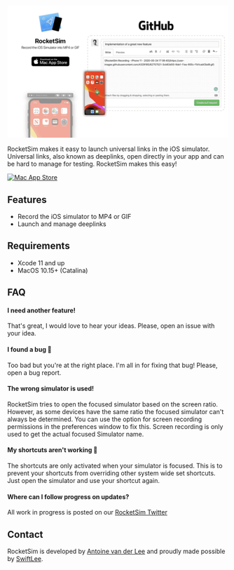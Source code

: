 <p align="center">
    <a href="https://apps.apple.com/nl/app/rocketsim-launch-deeplinks/id1504940162?l=en&mt=12">
      <img width="635px" src="Assets/promotional_banner.gif">
    </a>
</p>

RocketSim makes it easy to launch universal links in the iOS simulator. Universal links, also known as deeplinks, open directly in your app and can be hard to manage for testing. RocketSim makes this easy!

[![Mac App Store](Assets/download_mac_app_store.svg)](https://apps.apple.com/nl/app/rocketsim-launch-deeplinks/id1504940162?l=en&mt=12)

## Features

- Record the iOS simulator to MP4 or GIF
- Launch and manage deeplinks
  

## Requirements

- Xcode 11 and up
- MacOS 10.15+ (Catalina)

## FAQ
#### I need another feature!
That's great, I would love to hear your ideas. Please, open an issue with your idea.

#### I found a bug 🐛
Too bad but you're at the right place. I'm all in for fixing that bug! Please, open a bug report.

#### The wrong simulator is used!
RocketSim tries to open the focused simulator based on the screen ratio. However, as some devices have the same ratio the focused simulator can't always be determined. You can use the option for screen recording permissions in the preferences window to fix this. Screen recording is only used to get the actual focused Simulator name.

#### My shortcuts aren't working 🤔
The shortcuts are only activated when your simulator is focused. This is to prevent your shortcuts from overriding other system wide set shortcuts. Just open the simulator and use your shortcut again.

#### Where can I follow progress on updates?
All work in progress is posted on our [RocketSim Twitter](https://twitter.com/rocketsim_app)

## Contact
RocketSim is developed by [Antoine van der Lee](https://www.twitter.com/twannl) and proudly made possible by [SwiftLee](https://www.avanderlee.com).
